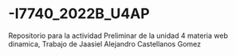 # -I7740_2022B_U4AP
Repositorio para la actividad Preliminar de la unidad 4 materia web dinamica, Trabajo de Jaasiel Alejandro Castellanos Gomez
